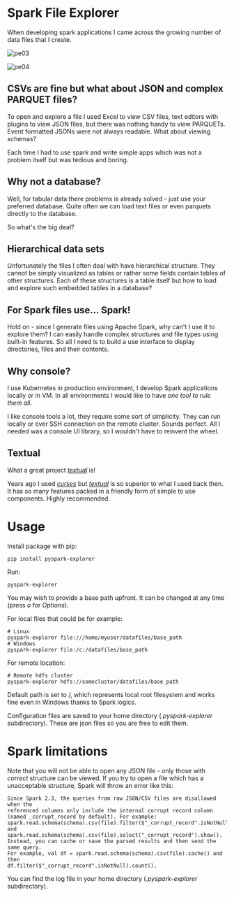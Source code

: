 # Spark File Explorer
When developing spark applications I came across the growing number of data files that I create. 

![pe03](https://github.com/user-attachments/assets/e7d51949-2868-4b1c-ac4a-3807d0f4a41a)

![pe04](https://github.com/user-attachments/assets/442d70e5-8098-4bbf-87db-a9cddbeaf223)

## CSVs are fine but what about JSON and complex PARQUET files?

To open and explore a file I used Excel to view CSV files, text editors with plugins to view JSON files, 
but there was nothing handy to view PARQUETs. Event formatted JSONs were not always readable. What about viewing schemas? 

Each time I had to use spark and write simple apps which was not a problem itself but was tedious and boring.

## Why not a database?

Well, for tabular data there problems is already solved - just use your preferred database.
Quite often we can load text files or even parquets directly to the database. 

So what's the big deal?

## Hierarchical data sets

Unfortunately the files I often deal with have hierarchical structure. They cannot be simply visualized as tables
or rather some fields contain tables of other structures. Each of these structures is a table itself but how to load 
and explore such embedded tables in a database?

## For Spark files use... Spark! 

Hold on - since I generate files using Apache Spark, why can't I use it to explore them?
I can easily handle complex structures and file types using built-in features. So all I need is to build a use interface 
to display directories, files and their contents.

## Why console?

I use Kubernetes in production environment, I develop Spark applications locally or in VM. 
In all environments I would like to have _one tool to rule them all_.  

I like console tools a lot, they require some sort of simplicity. They can run locally or over SSH connection on 
the remote cluster. Sounds perfect. All I needed was a console UI library, so I wouldn't have to reinvent the wheel.

## Textual

What a great project [_textual_](https://textual.textualize.io/) is! 

Years ago I used [_curses_](https://docs.python.org/3/library/curses.html) but 
[_textual_](https://textual.textualize.io/) is so superior to what I used back then. It has so many features packed in
a friendly form of simple to use components. Highly recommended.

# Usage

Install package with pip:
    
    pip install pyspark-explorer

Run:

    pyspark-explorer

You may wish to provide a base path upfront. It can be changed at any time (press _o_ for _Options_).

For local files that could be for example:

    # Linux
    pyspark-explorer file:///home/myuser/datafiles/base_path
    # Windows
    pyspark-explorer file:/c:/datafiles/base_path

For remote location:

    # Remote hdfs cluster
    pyspark-explorer hdfs://somecluster/datafiles/base_path

Default path is set to /, which represents local root filesystem and works fine even in Windows thanks to Spark logics.

Configuration files are saved to your home directory (_.pyspark-explorer_ subdirectory). 
These are json files so you are free to edit them.

# Spark limitations

Note that you will not be able to open any JSON file - only those with _correct_ structure can be viewed. If you try to open a file which has a unacceptable structure, Spark will throw an error like this:

    Since Spark 2.3, the queries from raw JSON/CSV files are disallowed when the
    referenced columns only include the internal corrupt record column
    (named _corrupt_record by default). For example:
    spark.read.schema(schema).csv(file).filter($"_corrupt_record".isNotNull).count()
    and spark.read.schema(schema).csv(file).select("_corrupt_record").show().
    Instead, you can cache or save the parsed results and then send the same query.
    For example, val df = spark.read.schema(schema).csv(file).cache() and then
    df.filter($"_corrupt_record".isNotNull).count().

You can find the log file in your home directory (_.pyspark-explorer_ subdirectory).